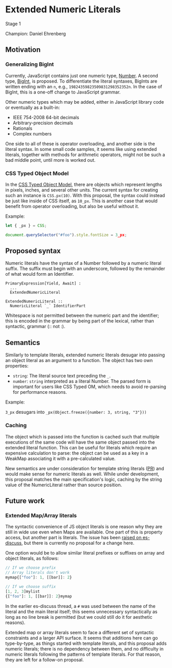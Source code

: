 # Extended Numeric Literals

Stage 1

Champion: Daniel Ehrenberg

## Motivation

### Generalizing BigInt

Currently, JavaScript contains just one numeric type, [Number](https://developer.mozilla.org/en-US/docs/Web/JavaScript/Reference/Global_Objects/Number). A second type, [BigInt](https://github.com/tc39/proposal-bigint), is proposed. To differentiate the literal syntaxes, BigInts are written ending with an `n`, e.g., `19824359823509831298352352n`. In the case of BigInt, this is a one-off change to JavaScript grammar.

Other numeric types which may be added, either in JavaScript library code or eventually as a built-in:
- IEEE 754-2008 64-bit decimals
- Arbitrary-precision decimals
- Rationals
- Complex numbers

One side to all of these is operator overloading, and another side is the literal syntax. In some small code samples, it seems like using extended literals, together with methods for arithmetic operators, might not be such a bad middle point, until more is worked out.

### CSS Typed Object Model

In the [CSS Typed Object Model](https://drafts.css-houdini.org/css-typed-om/#numeric-factory), there are objects which represent lengths in pixels, inches, and several other units. The current syntax for creating such an instance is `CSS.px(10)`. With this proposal, the syntax could instead be just like inside of CSS itself, as `10_px`. This is another case that would benefit from operator overloading, but also be useful without it.

Example:

```js
let { _px } = CSS;

document.querySelector("#foo").style.fontSize = 3_px;
```

## Proposed syntax

Numeric literals have the syntax of a Number followed by a numeric literal suffix. The suffix must begin with an underscore, followed by the remainder of what would form an Identifier.

```
PrimaryExpression[Yield, Await] :
  ...
  ExtendedNumericLiteral

ExtendedNumericLiteral ::
  NumericLiteral `_` IdentifierPart
```

Whitespace is not permitted between the numeric part and the identifier; this is encoded in the grammar by being part of the lexical, rather than syntactic, grammar (:: not :).

## Semantics

Similarly to template literals, extended numeric literals desugar into passing an object literal as an argument to a function. The object has two own properties:
- `string`: The literal source text preceding the `_`.
- `number`: `string` interpreted as a literal Number. The parsed form is important for users like CSS Typed OM, which needs to avoid re-parsing for performance reasons.

Example:

`3_px` desugars into `_px(Object.freeze({number: 3, string, "3"}))`

### Caching

The object which is passed into the function is cached such that multiple executions of the same code will have the same object passed into the extended literal function. This can be useful for literals which require an expensive calculation to parse: the object can be used as a key in a WeakMap associating it with a pre-calculated value.

New semantics are under consideration for template string literals ([PR](https://github.com/tc39/ecma262/pull/890)) and would make sense for numeric literals as well. While under development, this proposal matches the main specification's logic, caching by the string value of the NumericLiteral rather than source position.

## Future work

### Extended Map/Array literals

The syntactic convenience of JS object literals is one reason why they are still in wide use even when Maps are available. One part of this is property access, but another part is literals. The issue has been [raised on es-discuss](https://esdiscuss.org/topic/map-literal), but there is currently no proposal for a change here.

One option would be to allow similar literal prefixes or suffixes on array and object literals, as follows:

```js
// If we choose prefix
// Array literals don't work
mymap{["foo"]: 1, [[bar]]: 2}

// If we choose suffix
[1, 2, 3]mylist
{["foo"]: 1, [[bar]]: 2}mymap
```

In the earlier es-discuss thread, a `#` was used between the name of the literal and the main literal itself; this seems unnecessary syntactically as long as no line break is permitted (but we could still do it for aesthetic reasons).

Extended map or array literals seem to face a different set of syntactic constraints and a larger API surface. It seems that additions here can go type-by-type, as things started with template literals, and this proposal adds numeric literals; there is no dependency between them, and no difficulty in numeric literals following the patterns of template literals. For that reason, they are left for a follow-on proposal.
